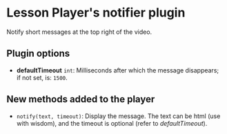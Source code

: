 # Lesson Player's notifier plugin
Notify short messages at the top right of the video.

## Plugin options

* **defaultTimeout** ``int``: Milliseconds after which the message disappears; if not set, is: ``1500``.

## New methods added to the player

* ``notify(text, timeout)``: Display the message. The text can be html (use with wisdom), and the timeout is optional (refer to *defaultTimeout*).
